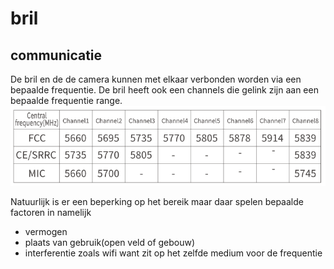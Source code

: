 # bril

## communicatie
De bril en de de camera kunnen met elkaar verbonden worden via een bepaalde frequentie. De bril heeft ook een channels die gelink zijn aan een bepaalde frequentie range. 
![frequentiekanalen](/Video/afbeeldingen/channels.png)

Natuurlijk is er een beperking op het bereik maar daar spelen bepaalde factoren in namelijk
- vermogen
- plaats van gebruik(open veld of gebouw)
- interferentie zoals wifi want zit op het zelfde medium voor de frequentie


